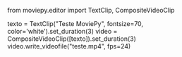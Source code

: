 from moviepy.editor import TextClip, CompositeVideoClip

texto = TextClip("Teste MoviePy", fontsize=70, color='white').set_duration(3)
video = CompositeVideoClip([texto]).set_duration(3)
video.write_videofile("teste.mp4", fps=24)
